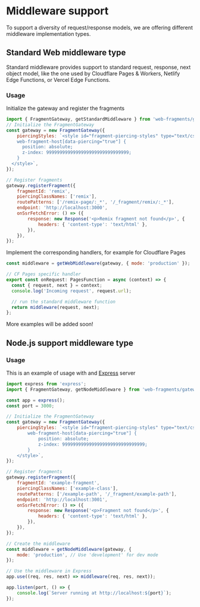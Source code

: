 # Middleware support

To support a diversity of request/response models, we are offering different middleware implementation types.

## Standard Web middleware type

Standard middleware provides support to standard request, response, next object model, like the one used by Cloudflare Pages & Workers, Netlify Edge Functions, or Vercel Edge Functions.

### Usage

Initialize the gateway and register the fragments

```javascript
import { FragmentGateway, getStandardMiddleware } from 'web-fragments/gateway';
// Initialize the FragmentGateway
const gateway = new FragmentGateway({
	piercingStyles: `<style id="fragment-piercing-styles" type="text/css">
    web-fragment-host[data-piercing="true"] {
      position: absolute;
      z-index: 9999999999999999999999999999999;
    }
  </style>`,
});

// Register fragments
gateway.registerFragment({
	fragmentId: 'remix',
	piercingClassNames: ['remix'],
	routePatterns: ['/remix-page/:_*', '/_fragment/remix/:_*'],
	endpoint: 'http://localhost:3000',
	onSsrFetchError: () => ({
		response: new Response('<p>Remix fragment not found</p>', {
			headers: { 'content-type': 'text/html' },
		}),
	}),
});
```

Implement the corresponding handlers, for example for Cloudflare Pages

```javascript
const middleware = getWebMiddleware(gateway, { mode: 'production' });

// CF Pages specific handler
export const onRequest: PagesFunction = async (context) => {
  const { request, next } = context;
  console.log('Incoming request', request.url);

  // run the standard middleware function
  return middleware(request, next);
};
```

More examples will be added soon!

## Node.js support middleware type

### Usage

This is an example of usage with and [Express](http://expressjs.com) server

```javascript
import express from 'express';
import { FragmentGateway, getNodeMiddleware } from 'web-fragments/gateway';

const app = express();
const port = 3000;

// Initialize the FragmentGateway
const gateway = new FragmentGateway({
	piercingStyles: `<style id="fragment-piercing-styles" type="text/css">
        web-fragment-host[data-piercing="true"] {
            position: absolute;
            z-index: 9999999999999999999999999999999;
        }
    </style>`,
});

// Register fragments
gateway.registerFragment({
	fragmentId: 'example-fragment',
	piercingClassNames: ['example-class'],
	routePatterns: ['/example-path', '/_fragment/example-path'],
	endpoint: 'http://localhost:3001',
	onSsrFetchError: () => ({
		response: new Response('<p>Fragment not found</p>', {
			headers: { 'content-type': 'text/html' },
		}),
	}),
});

// Create the middleware
const middleware = getNodeMiddleware(gateway, {
	mode: 'production', // Use 'development' for dev mode
});

// Use the middleware in Express
app.use((req, res, next) => middleware(req, res, next));

app.listen(port, () => {
	console.log(`Server running at http://localhost:${port}`);
});
```
